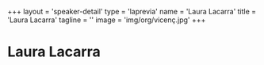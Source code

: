 +++
layout = 'speaker-detail'
type = 'laprevia'
name = 'Laura Lacarra'
title = 'Laura Lacarra'
tagline = ''
image = 'img/org/vicenç.jpg'
+++
# Laura Lacarra
